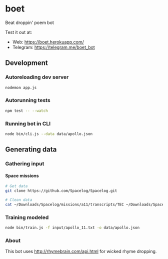 # boet
Beat droppin' poem bot

Test it out at:

  * Web: https://boet.herokuapp.com/
  * Telegram: https://telegram.me/boet_bot


## Development

### Autoreloading dev server

```bash
nodemon app.js
```

### Autorunning tests

```bash
npm test -- --watch
```

### Running bot in CLI

```bash
node bin/cli.js --data data/apollo.json
```


## Generating data

### Gathering input

#### Space missions
```bash
# Get data
git clone https://github.com/Spacelog/Spacelog.git

# Clean data
cat ~/Downloads/Spacelog/missions/a11/transcripts/TEC ~/Downloads/Spacelog/missions/a11/transcripts/CM | sed -e '/^\[[0-9:]*\]$/d' -e '/^_.*:/d' -e '/^\s*$/d' -e 's/^[^:]*: //' > input/apollo_11.txt
```

### Training modeled

```bash
node bin/train.js -f input/apollo_11.txt -o data/apollo.json
```

### About

This bot uses http://rhymebrain.com/api.html for wicked rhyme dropping.
